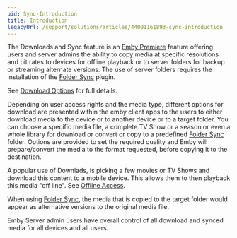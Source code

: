 ```yaml
---
uid: Sync-Introduction
title: Introduction
legacyUrl: /support/solutions/articles/44001161893-sync-introduction
---
```


The Downloads and Sync feature is an [Emby Premiere](Emby-Premiere.md) feature offering users and server admins the ability to copy media at specific resolutions and bit rates to devices for offline playback or to server folders for backup or streaming alternate versions. The use of server folders requires the installation of the [Folder Sync](Folder-Sync.md) plugin.

See [Download Options](Sync.md) for full details.

Depending on user access rights and the media type, different options for download are presented within the emby client apps to the users to either download media to the device or to another device or to a target folder. You can choose a specific media file, a complete TV Show or a season or even a whole library for download or convert or copy to a predefined [Folder Sync](Folder-Sync.md) folder. Options are provided to set the required quality and Emby will prepare/convert the media to the format requested, before copying it to the destination.

A popular use of Downlads, is picking a few movies or TV Shows and download this content to a mobile device. This allows them to then playback this media "off line". See [Offline Access](Offline-Access.md).

When using [Folder Sync](Folder-Sync.md), the media that is copied to the target folder would appear as alternative versions to the original media file.

Emby Server admin users have overall control of all download and synced media for all devices and all users.